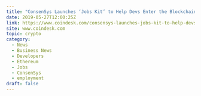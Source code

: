 ```yaml
---
title: "ConsenSys Launches ‘Jobs Kit’ to Help Devs Enter the Blockchain Industry"
date: 2019-05-27T12:00:25Z
link: https://www.coindesk.com/consensys-launches-jobs-kit-to-help-devs-enter-the-blockchain-industry?utm_medium=RSS&utm_source=hune
site: www.coindesk.com
topic: crypto
category:
  - News
  - Business News
  - Developers
  - Ethereum
  - Jobs
  - ConsenSys
  - employment
draft: false
---
```


